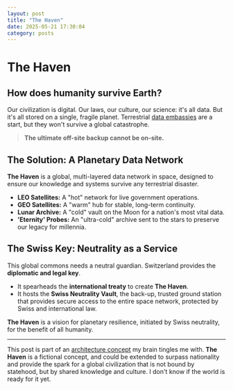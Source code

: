 ```yaml
---
layout: post
title: "The Haven"
date: 2025-05-21 17:30:04
category: posts
---
```


# The Haven

## How does humanity survive Earth?

Our civilization is digital. Our laws, our culture, our science: it's all data. But it's all stored on a single, fragile planet. Terrestrial [data embassies](https://en.wikipedia.org/wiki/Data_embassy) are a start, but they won't survive a global catastrophe.

> **The ultimate off-site backup cannot be on-site.**

## The Solution: A Planetary Data Network

**The Haven** is a global, multi-layered data network in space, designed to ensure our knowledge and systems survive any terrestrial disaster.

* **LEO Satellites:** A "hot" network for live government operations.
* **GEO Satellites:** A "warm" hub for stable, long-term continuity.
* **Lunar Archive:** A "cold" vault on the Moon for a nation's most vital data.
* **'Eternity' Probes:** An "ultra-cold" archive sent to the stars to preserve our legacy for millennia.

## The Swiss Key: Neutrality as a Service

This global commons needs a neutral guardian. Switzerland provides the **diplomatic and legal key**.

* It spearheads the **international treaty** to create **The Haven**.
* It hosts the **Swiss Neutrality Vault**, the back-up, trusted ground station that provides secure access to the entire space network, protected by Swiss and international law.

**The Haven** is a vision for planetary resilience, initiated by Swiss neutrality, for the benefit of all humanity.

---
This post is part of an [architecture concept](https://github.com/d33pk3rn3l/the-haven) my brain tingles me with. **The Haven** is a fictional concept, and could be extended to surpass nationality and provide the spark for a global civilization that is not bound by statehood, but by shared knowledge and culture. I don't know if the world is ready for it yet.